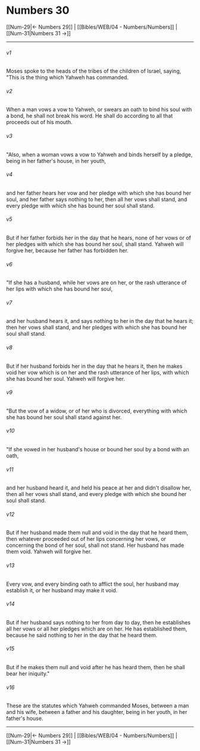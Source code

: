 # Numbers 30

[[Num-29|← Numbers 29]] | [[Bibles/WEB/04 - Numbers/Numbers]] | [[Num-31|Numbers 31 →]]
***



###### v1 
Moses spoke to the heads of the tribes of the children of Israel, saying, "This is the thing which Yahweh has commanded. 

###### v2 
When a man vows a vow to Yahweh, or swears an oath to bind his soul with a bond, he shall not break his word. He shall do according to all that proceeds out of his mouth. 

###### v3 
"Also, when a woman vows a vow to Yahweh and binds herself by a pledge, being in her father's house, in her youth, 

###### v4 
and her father hears her vow and her pledge with which she has bound her soul, and her father says nothing to her, then all her vows shall stand, and every pledge with which she has bound her soul shall stand. 

###### v5 
But if her father forbids her in the day that he hears, none of her vows or of her pledges with which she has bound her soul, shall stand. Yahweh will forgive her, because her father has forbidden her. 

###### v6 
"If she has a husband, while her vows are on her, or the rash utterance of her lips with which she has bound her soul, 

###### v7 
and her husband hears it, and says nothing to her in the day that he hears it; then her vows shall stand, and her pledges with which she has bound her soul shall stand. 

###### v8 
But if her husband forbids her in the day that he hears it, then he makes void her vow which is on her and the rash utterance of her lips, with which she has bound her soul. Yahweh will forgive her. 

###### v9 
"But the vow of a widow, or of her who is divorced, everything with which she has bound her soul shall stand against her. 

###### v10 
"If she vowed in her husband's house or bound her soul by a bond with an oath, 

###### v11 
and her husband heard it, and held his peace at her and didn't disallow her, then all her vows shall stand, and every pledge with which she bound her soul shall stand. 

###### v12 
But if her husband made them null and void in the day that he heard them, then whatever proceeded out of her lips concerning her vows, or concerning the bond of her soul, shall not stand. Her husband has made them void. Yahweh will forgive her. 

###### v13 
Every vow, and every binding oath to afflict the soul, her husband may establish it, or her husband may make it void. 

###### v14 
But if her husband says nothing to her from day to day, then he establishes all her vows or all her pledges which are on her. He has established them, because he said nothing to her in the day that he heard them. 

###### v15 
But if he makes them null and void after he has heard them, then he shall bear her iniquity." 

###### v16 
These are the statutes which Yahweh commanded Moses, between a man and his wife, between a father and his daughter, being in her youth, in her father's house.

***
[[Num-29|← Numbers 29]] | [[Bibles/WEB/04 - Numbers/Numbers]] | [[Num-31|Numbers 31 →]]
